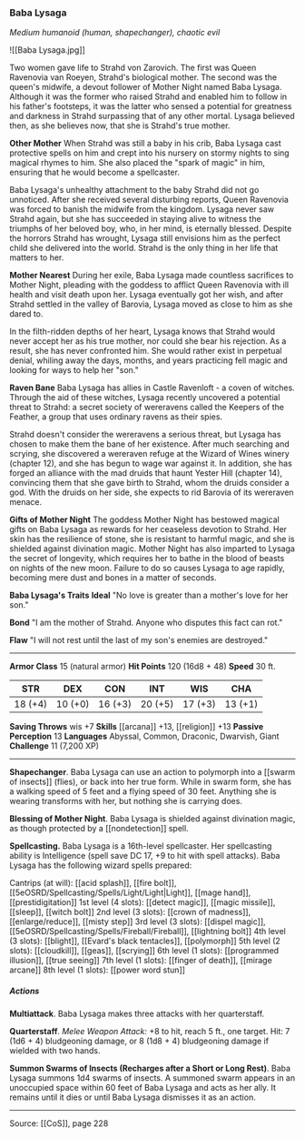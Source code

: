 ### Baba Lysaga
_Medium humanoid (human, shapechanger), chaotic evil_

![[Baba Lysaga.jpg]]

Two women gave life to Strahd von Zarovich. The first was Queen Ravenovia van Roeyen, Strahd's biological mother. The second was the queen's midwife, a devout follower of Mother Night named Baba Lysaga. Although it was the former who raised Strahd and enabled him to follow in his father's footsteps, it was the latter who sensed a potential for greatness and darkness in Strahd surpassing that of any other mortal. Lysaga believed then, as she believes now, that she is Strahd's true mother.

**Other Mother** When Strahd was still a baby in his crib, Baba Lysaga cast protective spells on him and crept into his nursery on stormy nights to sing magical rhymes to him. She also placed the "spark of magic" in him, ensuring that he would become a spellcaster.

Baba Lysaga's unhealthy attachment to the baby Strahd did not go unnoticed. After she received several disturbing reports, Queen Ravenovia was forced to banish the midwife from the kingdom. Lysaga never saw Strahd again, but she has succeeded in staying alive to witness the triumphs of her beloved boy, who, in her mind, is eternally blessed. Despite the horrors Strahd has wrought, Lysaga still envisions him as the perfect child she delivered into the world. Strahd is the only thing in her life that matters to her.


**Mother Nearest** During her exile, Baba Lysaga made countless sacrifices to Mother Night, pleading with the goddess to afflict Queen Ravenovia with ill health and visit death upon her. Lysaga eventually got her wish, and after Strahd settled in the valley of Barovia, Lysaga moved as close to him as she dared to.

In the filth-ridden depths of her heart, Lysaga knows that Strahd would never accept her as his true mother, nor could she bear his rejection. As a result, she has never confronted him. She would rather exist in perpetual denial, whiling away the days, months, and years practicing fell magic and looking for ways to help her "son."


**Raven Bane** Baba Lysaga has allies in Castle Ravenloft - a coven of witches. Through the aid of these witches, Lysaga recently uncovered a potential threat to Strahd: a secret society of wereravens called the Keepers of the Feather, a group that uses ordinary ravens as their spies.

Strahd doesn't consider the wereravens a serious threat, but Lysaga has chosen to make them the bane of her existence. After much searching and scrying, she discovered a wereraven refuge at the Wizard of Wines winery (chapter 12), and she has begun to wage war against it. In addition, she has forged an alliance with the mad druids that haunt Yester Hill (chapter 14), convincing them that she gave birth to Strahd, whom the druids consider a god. With the druids on her side, she expects to rid Barovia of its wereraven menace.


**Gifts of Mother Night** The goddess Mother Night has bestowed magical gifts on Baba Lysaga as rewards for her ceaseless devotion to Strahd. Her skin has the resilience of stone, she is resistant to harmful magic, and she is shielded against divination magic. Mother Night has also imparted to Lysaga the secret of longevity, which requires her to bathe in the blood of beasts on nights of the new moon. Failure to do so causes Lysaga to age rapidly, becoming mere dust and bones in a matter of seconds.



**Baba Lysaga's Traits** **Ideal** "No love is greater than a mother's love for her son."


**Bond** "I am the mother of Strahd. Anyone who disputes this fact can rot."


**Flaw** "I will not rest until the last of my son's enemies are destroyed."







---

**Armor Class** 15 (natural armor)
**Hit Points** 120 (16d8 + 48)
**Speed** 30 ft.

| STR     | DEX     | CON     | INT     | WIS     | CHA     |
|---------|---------|---------|---------|---------|---------|
| 18 (+4) | 10 (+0) | 16 (+3) | 20 (+5) | 17 (+3) | 13 (+1) |

**Saving Throws** wis +7
**Skills** [[arcana]] +13, [[religion]] +13
**Passive Perception** 13
**Languages** Abyssal, Common, Draconic, Dwarvish, Giant
**Challenge** 11 (7,200 XP)

---

**Shapechanger**. Baba Lysaga can use an action to polymorph into a [[swarm of insects]] (flies), or back into her true form. While in swarm form, she has a walking speed of 5 feet and a flying speed of 30 feet. Anything she is wearing transforms with her, but nothing she is carrying does.

**Blessing of Mother Night**. Baba Lysaga is shielded against divination magic, as though protected by a [[nondetection]] spell.

**Spellcasting.** Baba Lysaga is a 16th-level spellcaster. Her spellcasting ability is Intelligence (spell save DC 17, +9 to hit with spell attacks). Baba Lysaga has the following wizard spells prepared:

Cantrips (at will): [[acid splash]], [[fire bolt]], [[5eOSRD/Spellcasting/Spells/Light/Light|Light]], [[mage hand]], [[prestidigitation]]
1st level (4 slots): [[detect magic]], [[magic missile]], [[sleep]], [[witch bolt]]
2nd level (3 slots): [[crown of madness]], [[enlarge/reduce]], [[misty step]]
3rd level (3 slots): [[dispel magic]], [[5eOSRD/Spellcasting/Spells/Fireball/Fireball]], [[lightning bolt]]
4th level (3 slots): [[blight]], [[Evard's black tentacles]], [[polymorph]]
5th level (2 slots): [[cloudkill]], [[geas]], [[scrying]]
6th level (1 slots): [[programmed illusion]], [[true seeing]]
7th level (1 slots): [[finger of death]], [[mirage arcane]]
8th level (1 slots): [[power word stun]]

##### Actions
**Multiattack**. Baba Lysaga makes three attacks with her quarterstaff.

**Quarterstaff**. _Melee Weapon Attack:_ +8 to hit, reach 5 ft., one target. Hit: 7 (1d6 + 4) bludgeoning damage, or 8 (1d8 + 4) bludgeoning damage if wielded with two hands.

**Summon Swarms of Insects (Recharges after a Short or Long Rest)**. Baba Lysaga summons 1d4 swarms of insects. A summoned swarm appears in an unoccupied space within 60 feet of Baba Lysaga and acts as her ally. It remains until it dies or until Baba Lysaga dismisses it as an action.


---

Source: [[CoS]], page 228